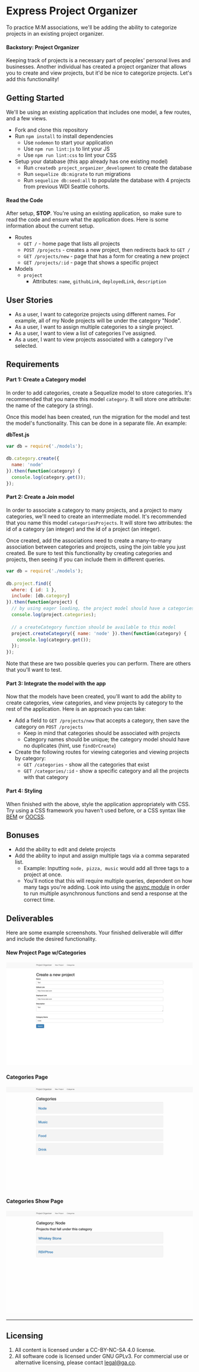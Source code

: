 # Express Project Organizer

To practice M:M associations, we'll be adding the ability to categorize projects in an existing project organizer.

#### Backstory: Project Organizer

Keeping track of projects is a necessary part of peoples' personal lives and businesses. Another individual has created a project organizer that allows you to create and view projects, but it'd be nice to categorize projects. Let's add this functionality!

## Getting Started

We'll be using an existing application that includes one model, a few routes, and a few views.

* Fork and clone this repository
* Run `npm install` to install dependencies
  * Use `nodemon` to start your application
  * Use `npm run lint:js` to lint your JS
  * Use `npm run lint:css` to lint your CSS
* Setup your database (this app already has one existing model)
  * Run `createdb project_organizer_development` to create the database
  * Run `sequelize db:migrate` to run migrations
  * Run `sequelize db:seed:all` to populate the database with 4 projects from previous WDI Seattle cohorts.

#### Read the Code

After setup, **STOP**. You're using an existing application, so make sure to read the code and ensure what the application does. Here is some information about the current setup.

* Routes
  * `GET /` - home page that lists all projects
  * `POST /projects` - creates a new project, then redirects back to `GET /`
  * `GET /projects/new` - page that has a form for creating a new project
  * `GET /projects/:id` - page that shows a specific project
* Models
  * `project`
    * Attributes: `name`, `githubLink`, `deployedLink`, `description`

## User Stories

* As a user, I want to categorize projects using different names. For example, all of my Node projects will be under the category "Node".
* As a user, I want to assign multiple categories to a single project.
* As a user, I want to view a list of categories I've assigned.
* As a user, I want to view projects associated with a category I've selected.

## Requirements

#### Part 1: Create a Category model

In order to add categories, create a Sequelize model to store categories. It's recommended that you name this model `category`. It will store one attribute: the name of the category (a string).

Once this model has been created, run the migration for the model and test the model's functionality. This can be done in a separate file. An example:

**dbTest.js**

```js
var db = require('./models');

db.category.create({
  name: 'node'
}).then(function(category) {
  console.log(category.get());
});
```

#### Part 2: Create a Join model

In order to associate a category to many projects, and a project to many categories, we'll need to create an intermediate model. It's recommended that you name this model `categoriesProjects`. It will store two attributes: the id of a category (an integer) and the id of a project (an integer).

Once created, add the associations need to create a many-to-many association between categories and projects, using the join table you just created. Be sure to test this functionality by creating categories and projects, then seeing if you can include them in different queries.

```js
var db = require('./models');

db.project.find({
  where: { id: 1 },
  include: [db.category]
}).then(function(project) {
  // by using eager loading, the project model should have a categories key
  console.log(project.categories);

  // a createCategory function should be available to this model
  project.createCategory({ name: 'node' }).then(function(category) {
    console.log(category.get());
  });
});
```

Note that these are two possible queries you can perform. There are others that you'll want to test.

#### Part 3: Integrate the model with the app

Now that the models have been created, you'll want to add the ability to create categories, view categories, and view projects by category to the rest of the application. Here is an approach you can take:

* Add a field to `GET /projects/new` that accepts a category, then save the category on `POST /projects`
  * Keep in mind that categories should be associated with projects
  * Category names should be unique; the category model should have no duplicates (hint, use `findOrCreate`)
* Create the following routes for viewing categories and viewing projects by category:
  * `GET /categories` - show all the categories that exist
  * `GET /categories/:id` - show a specific category and all the projects with that category

#### Part 4: Styling

When finished with the above, style the application appropriately with CSS. Try using a CSS framework you haven't used before, or a CSS syntax like [BEM](http://getbem.com/introduction/) or [OOCSS](https://www.smashingmagazine.com/2011/12/an-introduction-to-object-oriented-css-oocss/).

## Bonuses

* Add the ability to edit and delete projects
* Add the ability to input and assign multiple tags via a comma separated list.
  * Example: Inputting `node, pizza, music` would add all three tags to a project at once.
  * You'll notice that this will require multiple queries, dependent on how many tags you're adding. Look into using the [async module](https://wdi_sea.gitbooks.io/notes/content/02-js-jquery/js-async/readme.html) in order to run multiple asynchronous functions and send a response at the correct time.

## Deliverables

Here are some example screenshots. Your finished deliverable will differ and include the desired functionality.

#### New Project Page w/Categories

![Example Project w/Categories](./example-project-categories.jpg)

#### Categories Page

![Example Categories Page](./example-categories.jpg)

#### Categories Show Page

![Example Categories Show Page](./example-categories-show.jpg)

---

## Licensing
1. All content is licensed under a CC-BY-NC-SA 4.0 license.
2. All software code is licensed under GNU GPLv3. For commercial use or alternative licensing, please contact legal@ga.co.
